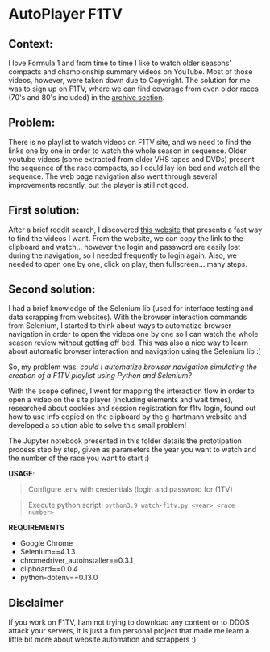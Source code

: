 # AutoPlayer F1TV

## Context: 
I love Formula 1 and from time to time I like to watch older seasons' compacts and championship summary videos on YouTube. Most of those videos, however, were taken down due to Copyright. The solution for me was to sign up on F1TV, where we can find coverage from even older races (70's and 80's included) in the [archive section](https://f1tv.formula1.com/page/493/archive).

## Problem:
There is no playlist to watch videos on F1TV site, and we need to find the links one by one in order to watch the whole season in sequence. Older youtube videos (some extracted from older VHS tapes and DVDs) present the sequence of the race compacts, so I could lay ion bed and watch all the sequence. The web page navigation also went through several improvements recently, but the player is still not good.

## First solution:
After a brief reddit search, I discovered [this website](https://g-hartmann.github.io/F1TVlinks/) that presents a fast way to find the videos I want. From the website, we can copy the link to the clipboard and watch... however the login and password are easily lost during the navigation, so I needed frequently to login again. Also, we needed to open one by one, click on play, then fullscreen... many steps.

## Second solution:
I had a brief knowledge of the Selenium lib (used for interface testing and data scrapping from websites). With the browser interaction commands from Selenium, I started to think about ways to automatize browser navigation in order to open the videos one by one so I can watch the whole season review without getting off bed. This was also a nice way to learn about automatic browser interaction and navigation using the Selenium lib :)

So, my problem was: *could I automatize browser navigation simulating the creation of a F1TV playlist using Python and Selenium?*

With the scope defined, I went for mapping the interaction flow in order to open a video on the site player (including elements and wait times), researched about cookies and session registration for f1tv login, found out how to use info copied on the clipboard by the g-hartmann website and developed a solution able to solve this small problem!

The Jupyter notebook presented in this folder details the prototipation process step by step, given as parameters the year you want to watch and the number of the race you want to start :)

**USAGE**:
>    Configure .env with credentials (login and password for f1TV)

>    Execute python script: `python3.9 watch-f1tv.py <year> <race number>`


**REQUIREMENTS**
* Google Chrome
* Selenium==4.1.3
* chromedriver_autoinstaller==0.3.1
* clipboard==0.0.4
* python-dotenv==0.13.0

## Disclaimer

If you work on F1TV, I am not trying to download any content or to DDOS attack your servers, it is just a fun personal project that made me learn a little bit more about website automation and scrappers :)